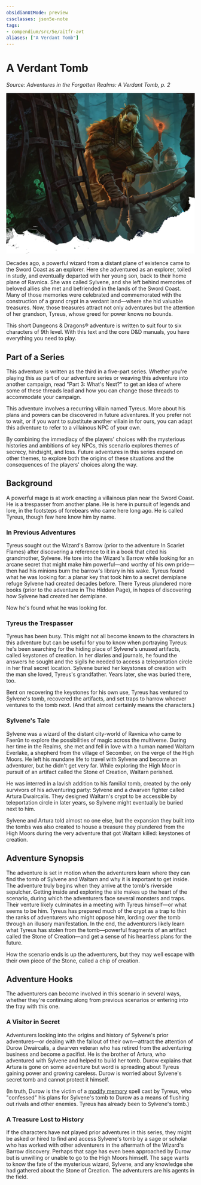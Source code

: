 ```yaml
---
obsidianUIMode: preview
cssclasses: json5e-note
tags:
- compendium/src/5e/aitfr-avt
aliases: ["A Verdant Tomb"]
---
```

# A Verdant Tomb
*Source: Adventures in the Forgotten Realms: A Verdant Tomb, p. 2* 

![](https://raw.githubusercontent.com/5etools-mirror-3/5etools-img/main/adventure/AitFR-AVT/13_1476395018.webp#center)

Decades ago, a powerful wizard from a distant plane of existence came to the Sword Coast as an explorer. Here she adventured as an explorer, toiled in study, and eventually departed with her young son, back to their home plane of Ravnica. She was called Sylvene, and she left behind memories of beloved allies she met and befriended in the lands of the Sword Coast. Many of those memories were celebrated and commemorated with the construction of a grand crypt in a verdant land—where she hid valuable treasures. Now, those treasures attract not only adventures but the attention of her grandson, Tyreus, whose greed for power knows no bounds.

This short Dungeons & Dragons® adventure is written to suit four to six characters of 9th level. With this text and the core D&D manuals, you have everything you need to play.

## Part of a Series

This adventure is written as the third in a five-part series. Whether you're playing this as part of our adventure series or weaving this adventure into another campaign, read "Part 3: What's Next?" to get an idea of where some of these threads lead and how you can change those threads to accommodate your campaign.

This adventure involves a recurring villain named Tyreus. More about his plans and powers can be discovered in future adventures. If you prefer not to wait, or if you want to substitute another villain in for ours, you can adapt this adventure to refer to a villainous NPC of your own.

By combining the immediacy of the players' choices with the mysterious histories and ambitions of key NPCs, this scenario explores themes of secrecy, hindsight, and loss. Future adventures in this series expand on other themes, to explore both the origins of these situations and the consequences of the players' choices along the way.

## Background

A powerful mage is at work enacting a villainous plan near the Sword Coast. He is a trespasser from another plane. He is here in pursuit of legends and lore, in the footsteps of forebears who came here long ago. He is called Tyreus, though few here know him by name.

### In Previous Adventures

Tyreus sought out the Wizard's Barrow (prior to the adventure In Scarlet Flames) after discovering a reference to it in a book that cited his grandmother, Sylvene. He tore into the Wizard's Barrow while looking for an arcane secret that might make him powerful—and worthy of his own pride—then had his minions burn the barrow's library in his wake. Tyreus found what he was looking for: a planar key that took him to a secret demiplane refuge Sylvene had created decades before. There Tyreus plundered more books (prior to the adventure in The Hidden Page), in hopes of discovering how Sylvene had created her demiplane.

Now he's found what he was looking for.

### Tyreus the Trespasser

Tyreus has been busy. This might not all become known to the characters in this adventure but can be useful for you to know when portraying Tyreus: he's been searching for the hiding place of Sylvene's unused artifacts, called keystones of creation. In her diaries and journals, he found the answers he sought and the sigils he needed to access a teleportation circle in her final secret location. Sylvene buried her keystones of creation with the man she loved, Tyreus's grandfather. Years later, she was buried there, too.

Bent on recovering the keystones for his own use, Tyreus has ventured to Sylvene's tomb, recovered the artifacts, and set traps to harrow whoever ventures to the tomb next. (And that almost certainly means the characters.)

### Sylvene's Tale

Sylvene was a wizard of the distant city-world of Ravnica who came to Faerûn to explore the possibilities of magic across the multiverse. During her time in the Realms, she met and fell in love with a human named Waltarn Everlake, a shepherd from the village of Secomber, on the verge of the High Moors. He left his mundane life to travel with Sylvene and become an adventurer, but he didn't get very far. While exploring the High Moor in pursuit of an artifact called the Stone of Creation, Waltarn perished.

He was interred in a lavish addition to his familial tomb, created by the only survivors of his adventuring party: Sylvene and a dwarven fighter called Artura Dwaircalis. They designed Waltarn's crypt to be accessible by teleportation circle in later years, so Sylvene might eventually be buried next to him.

Sylvene and Artura told almost no one else, but the expansion they built into the tombs was also created to house a treasure they plundered from the High Moors during the very adventure that got Waltarn killed: keystones of creation.

## Adventure Synopsis

The adventure is set in motion when the adventurers learn where they can find the tomb of Sylvene and Waltarn and why it is important to get inside. The adventure truly begins when they arrive at the tomb's riverside sepulcher. Getting inside and exploring the site makes up the heart of the scenario, during which the adventurers face several monsters and traps. Their venture likely culminates in a meeting with Tyreus himself—or what seems to be him. Tyreus has prepared much of the crypt as a trap to thin the ranks of adventurers who might oppose him, lording over the tomb through an illusory manifestation. In the end, the adventurers likely learn what Tyreus has stolen from the tomb—powerful fragments of an artifact called the Stone of Creation—and get a sense of his heartless plans for the future.

How the scenario ends is up the adventurers, but they may well escape with their own piece of the Stone, called a chip of creation.

## Adventure Hooks

The adventurers can become involved in this scenario in several ways, whether they're continuing along from previous scenarios or entering into the fray with this one.

### A Visitor in Secret

Adventurers looking into the origins and history of Sylvene's prior adventures—or dealing with the fallout of their own—attract the attention of Durow Dwaircalis, a dwarven veteran who has retired from the adventuring business and become a pacifist. He is the brother of Artura, who adventured with Sylvene and helped to build her tomb. Durow explains that Artura is gone on some adventure but word is spreading about Tyreus gaining power and growing careless. Durow is worried about Sylvene's secret tomb and cannot protect it himself.

(In truth, Durow is the victim of a [modify memory](Mechanics/spells/modify-memory.md) spell cast by Tyreus, who "confessed" his plans for Sylvene's tomb to Durow as a means of flushing out rivals and other enemies. Tyreus has already been to Sylvene's tomb.)

### A Treasure Lost to History

If the characters have not played prior adventures in this series, they might be asked or hired to find and access Sylvene's tomb by a sage or scholar who has worked with other adventurers in the aftermath of the Wizard's Barrow discovery. Perhaps that sage has even been approached by Durow but is unwilling or unable to go to the High Moors himself. The sage wants to know the fate of the mysterious wizard, Sylvene, and any knowledge she had gathered about the Stone of Creation. The adventurers are his agents in the field.